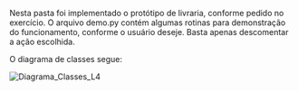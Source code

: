 Nesta pasta foi implementado o protótipo de livraria, conforme pedido no exercício. 
O arquivo demo.py contém algumas rotinas para demonstração do funcionamento, conforme o usuário deseje. 
Basta apenas descomentar a ação escolhida. 

O diagrama de classes segue: 

![Diagrama_Classes_L4](https://user-images.githubusercontent.com/67246380/172073274-d589079b-9b42-4b1e-a8fe-7757767dfb9f.jpg)
